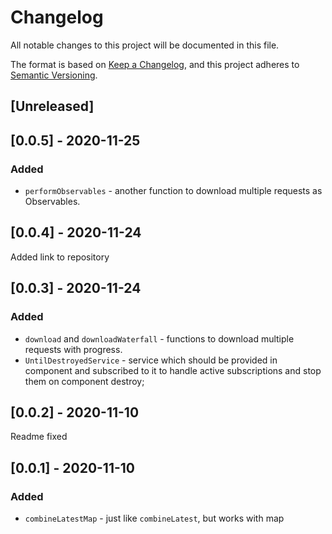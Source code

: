 # Changelog

All notable changes to this project will be documented in this file.

The format is based on [Keep a Changelog](https://keepachangelog.com/en/1.0.0/),
and this project adheres to [Semantic Versioning](https://semver.org/spec/v2.0.0.html).

## [Unreleased]

## [0.0.5] - 2020-11-25

### Added

- `performObservables` - another function to download multiple requests as Observables.

## [0.0.4] - 2020-11-24

Added link to repository

## [0.0.3] - 2020-11-24

### Added

- `download` and `downloadWaterfall` - functions to download multiple requests with progress.
- `UntilDestroyedService` - service which should be provided in component and subscribed to it to handle active subscriptions and stop them on component destroy;

## [0.0.2] - 2020-11-10

Readme fixed

## [0.0.1] - 2020-11-10

### Added

- `combineLatestMap` - just like `combineLatest`, but works with map
